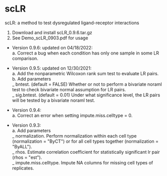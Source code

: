 # scLR
scLR: a method to test dysregulated ligand-receptor interactions

1. Download and install scLR_0.9.6.tar.gz
2. See Demo_scLR_0903.pdf for usage

- Version 0.9.6: updated on 04/18/2022:\
a. Correct a bug when each condition has only one sample in some LR comparison.

- Version 0.9.5: updated on 12/30/2021:\
a. Add the nonparametric Wilcoxon rank sum test to evaluate LR pairs.\
b. Add parameters\
_ bntest. (default = FALSE) Whether or not to perform a bivariate noraml test to check bivariate normal assumption for LR pairs.\
_ sig.bntest. (default = 0.01) Under what significance level, the LR pairs will be tested by a bivariate noraml test.

- Version 0.9.4:\
a. Correct an error when setting impute.miss.celltype = 0.

- Version 0.9.3:\
a. Add parameters\
_ normalization. Perform normalization within each cell type (normalization = "ByCT") or for all cell types together (normalization = "ByALL").\
_ rhos. Estimate correlation coefficient for statistically significant lr pair (rhos = "est").\
_ impute.miss.celltype. Impute NA columns for missing cell types of replicates. 
